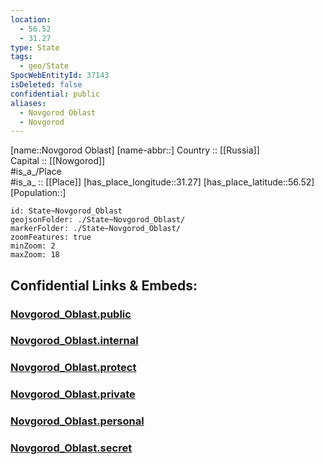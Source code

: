 ```yaml
---
location:
  - 56.52
  - 31.27
type: State
tags:
  - geo/State
SpocWebEntityId: 37143
isDeleted: false
confidential: public
aliases:
  - Novgorod Oblast
  - Novgorod
---
```

[name::Novgorod Oblast] 
[name-abbr::] 
Country :: [[Russia]]  
Capital :: [[Nowgorod]]  
#is_a_/Place  
#is_a_ :: [[Place]] 
[has_place_longitude::31.27] 
[has_place_latitude::56.52] 
[Population::] 



```leaflet
id: State~Novgorod_Oblast
geojsonFolder: ./State~Novgorod_Oblast/
markerFolder: ./State~Novgorod_Oblast/
zoomFeatures: true 
minZoom: 2 
maxZoom: 18
```


## Confidential Links & Embeds: 

### [Novgorod_Oblast.public](/_public/\Earth\Continent\Europe\Europe~East\Russia\Russia~NorthWestNovgorod_Oblast.public.md) 

### [Novgorod_Oblast.internal](/_internal/\Earth\Continent\Europe\Europe~East\Russia\Russia~NorthWestNovgorod_Oblast.internal.md) 

### [Novgorod_Oblast.protect](/_protect/\Earth\Continent\Europe\Europe~East\Russia\Russia~NorthWestNovgorod_Oblast.protect.md) 

### [Novgorod_Oblast.private](/_private/\Earth\Continent\Europe\Europe~East\Russia\Russia~NorthWestNovgorod_Oblast.private.md) 

### [Novgorod_Oblast.personal](/_personal/\Earth\Continent\Europe\Europe~East\Russia\Russia~NorthWestNovgorod_Oblast.personal.md) 

### [Novgorod_Oblast.secret](/_secret/\Earth\Continent\Europe\Europe~East\Russia\Russia~NorthWestNovgorod_Oblast.secret.md)

